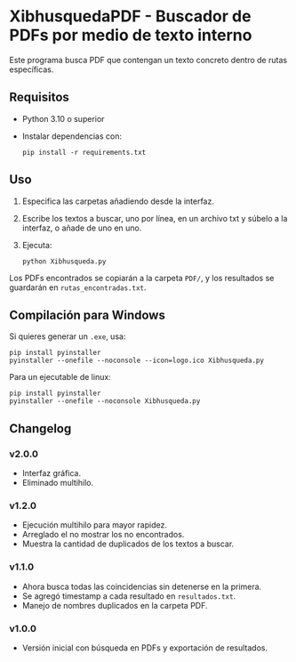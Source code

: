 
# XibhusquedaPDF - Buscador de PDFs por medio de texto interno

Este programa busca PDF que contengan un texto concreto dentro de rutas específicas.

## Requisitos
- Python 3.10 o superior
- Instalar dependencias con:

  ```
  pip install -r requirements.txt
  ```

## Uso
1. Especifica las carpetas añadiendo desde la interfaz.
2. Escribe los textos a buscar, uno por línea, en un archivo txt y súbelo a la interfaz, o añade de uno en uno.
3. Ejecuta:

   ```
   python Xibhusqueda.py
   ```

Los PDFs encontrados se copiarán a la carpeta `PDF/`, y los resultados se guardarán en `rutas_encontradas.txt`.

## Compilación para Windows
Si quieres generar un `.exe`, usa:

  ```
  pip install pyinstaller
  pyinstaller --onefile --noconsole --icon=logo.ico Xibhusqueda.py
  ```
Para un ejecutable de linux:

  ```
  pip install pyinstaller
  pyinstaller --onefile --noconsole Xibhusqueda.py
  ```

## Changelog

### v2.0.0
- Interfaz gráfica.
- Eliminado multihilo.

### v1.2.0
- Ejecución multihilo para mayor rapidez.
- Arreglado el no mostrar los no encontrados.
- Muestra la cantidad de duplicados de los textos a buscar.

### v1.1.0
- Ahora busca todas las coincidencias sin detenerse en la primera.
- Se agregó timestamp a cada resultado en `resultados.txt`.
- Manejo de nombres duplicados en la carpeta PDF.

### v1.0.0
- Versión inicial con búsqueda en PDFs y exportación de resultados.

